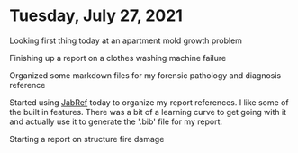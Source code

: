 # Tuesday, July 27, 2021

Looking first thing today at an apartment mold growth problem

Finishing up a report on a clothes washing machine failure

Organized some markdown files for my forensic pathology and diagnosis reference

Started using [JabRef](https://www.jabref.org/) today to organize my report references. I like some of the built in features. There was a bit of a learning curve to get going with it and actually use it to generate the '.bib' file for my report.

Starting a report on structure fire damage